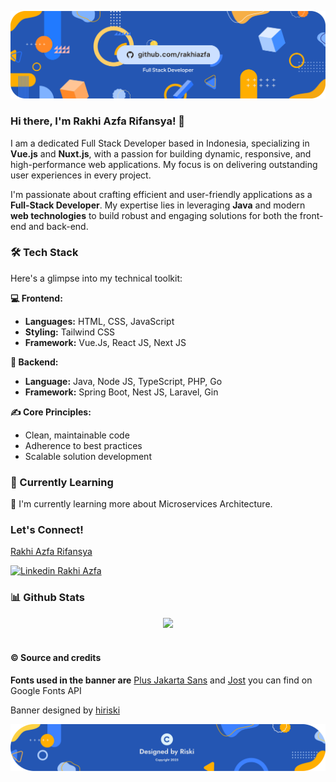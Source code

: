 <!-- header banner -->
<p align="center">
    <img alt="rakhiazfa github banner header" src="./banners/banner-header.png" />
</p>

### Hi there, I'm Rakhi Azfa Rifansya! 👋
I am a dedicated Full Stack Developer based in Indonesia, specializing in **Vue.js** and **Nuxt.js**, with a passion for building dynamic, responsive, and high-performance web applications. My focus is on delivering outstanding user experiences in every project.

I'm passionate about crafting efficient and user-friendly applications as a **Full-Stack Developer**. My expertise lies in leveraging **Java** and modern **web technologies** to build robust and engaging solutions for both the front-end and back-end.

### 🛠 Tech Stack

Here's a glimpse into my technical toolkit:

**💻 Frontend:**
*   **Languages:** HTML, CSS, JavaScript
*   **Styling:** Tailwind CSS
*   **Framework:**  Vue.Js, React JS, Next JS


**🚀 Backend:**
*   **Language:** Java, Node JS, TypeScript, PHP, Go
*   **Framework:** Spring Boot, Nest JS, Laravel, Gin

**✍️ Core Principles:**
*   Clean, maintainable code
*   Adherence to best practices
*   Scalable solution development

### 🌱 Currently Learning

🌱 I'm currently learning more about Microservices Architecture.

### Let's Connect!

[Rakhi Azfa Rifansya](https://rakhiazfa.vercel.app)
<br />

[![Linkedin Rakhi Azfa](https://img.shields.io/badge/Linkedin-Rakhi%20Azfa-blue?logo=LinkedIn&logoColor=white)](https://www.linkedin.com/in/rakhiazfa/)

### 📊 Github Stats

<space><space>

<div align="center">
  <img src="https://github-readme-stats.vercel.app/api?username=rakhiazfa&show_icons=true&theme=transparent">
</div>

<br />


#### © Source and credits

**Fonts used in the banner are** [Plus Jakarta Sans](https://fonts.google.com/specimen/Plus+Jakarta+Sans) and [Jost](https://fonts.google.com/specimen/Jost) you can find on Google Fonts API

Banner designed by [hiriski](https://github.com/hiriski)

<p align="center">
  <a href="https://github.com/hiriski">
    <img target="_blank" alt="designed by riski" src="./banners/banner-copyright.png" />
  </a>
</p>
